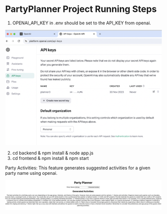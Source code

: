 # PartyPlanner Project Running Steps

1. OPENAI_API_KEY in .env should be set to the API_KEY from openai. 

![API KEY](apikeygeneration.png "API Key generation")

2. cd backend & npm install & node app.js
3. cd frontend & npm install & npm start

Party Activities: This feature generates suggested activities for a given party name using openai.

![Activities](activities.png "Activities Page")


